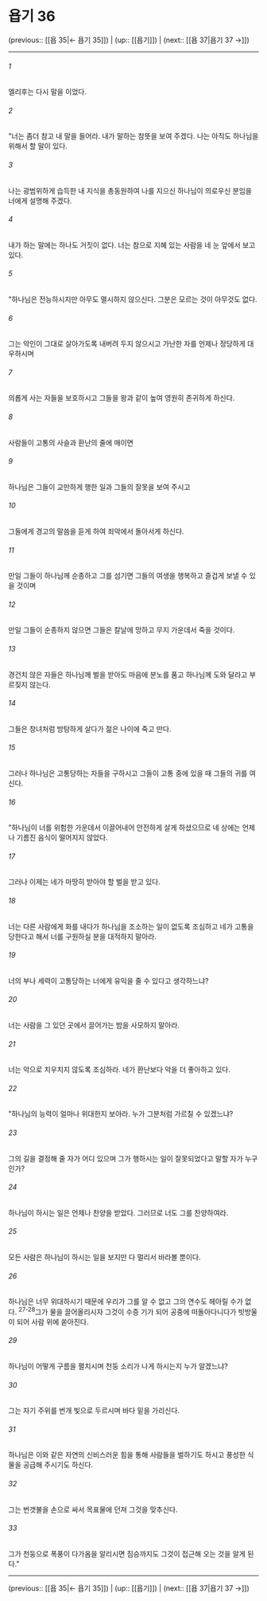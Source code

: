 # 욥기 36

(previous:: [[욥 35|← 욥기 35]]) | (up:: [[욥기]]) | (next:: [[욥 37|욥기 37 →]])

***




###### 1 

엘리후는 다시 말을 이었다. 



###### 2 

"너는 좀더 참고 내 말을 들어라. 내가 말하는 참뜻을 보여 주겠다. 나는 아직도 하나님을 위해서 할 말이 있다. 



###### 3 

나는 광범위하게 습득한 내 지식을 총동원하여 나를 지으신 하나님이 의로우신 분임을 너에게 설명해 주겠다. 



###### 4 

내가 하는 말에는 하나도 거짓이 없다. 너는 참으로 지혜 있는 사람을 네 눈 앞에서 보고 있다. 



###### 5 

"하나님은 전능하시지만 아무도 멸시하지 않으신다. 그분은 모르는 것이 아무것도 없다. 



###### 6 

그는 악인이 그대로 살아가도록 내버려 두지 않으시고 가난한 자를 언제나 정당하게 대우하시며 



###### 7 

의롭게 사는 자들을 보호하시고 그들을 왕과 같이 높여 영원히 존귀하게 하신다. 



###### 8 

사람들이 고통의 사슬과 환난의 줄에 매이면 



###### 9 

하나님은 그들이 교만하게 행한 일과 그들의 잘못을 보여 주시고 



###### 10 

그들에게 경고의 말씀을 듣게 하여 죄악에서 돌아서게 하신다. 



###### 11 

만일 그들이 하나님께 순종하고 그를 섬기면 그들의 여생을 행복하고 즐겁게 보낼 수 있을 것이며 



###### 12 

만일 그들이 순종하지 않으면 그들은 칼날에 망하고 무지 가운데서 죽을 것이다. 



###### 13 

경건치 않은 자들은 하나님께 벌을 받아도 마음에 분노를 품고 하나님께 도와 달라고 부르짖지 않는다. 



###### 14 

그들은 창녀처럼 방탕하게 살다가 젊은 나이에 죽고 만다. 



###### 15 

그러나 하나님은 고통당하는 자들을 구하시고 그들이 고통 중에 있을 때 그들의 귀를 여신다. 



###### 16 

"하나님이 너를 위험한 가운데서 이끌어내어 안전하게 살게 하셨으므로 네 상에는 언제나 기름진 음식이 떨어지지 않았다. 



###### 17 

그러나 이제는 네가 마땅히 받아야 할 벌을 받고 있다. 



###### 18 

너는 다른 사람에게 화를 내다가 하나님을 조소하는 일이 없도록 조심하고 네가 고통을 당한다고 해서 너를 구원하실 분을 대적하지 말아라. 



###### 19 

너의 부나 세력이 고통당하는 너에게 유익을 줄 수 있다고 생각하느냐? 



###### 20 

너는 사람을 그 있던 곳에서 끌어가는 밤을 사모하지 말아라. 



###### 21 

너는 악으로 치우치지 않도록 조심하라. 네가 환난보다 악을 더 좋아하고 있다. 



###### 22 

"하나님의 능력이 얼마나 위대한지 보아라. 누가 그분처럼 가르칠 수 있겠느냐? 



###### 23 

그의 길을 결정해 줄 자가 어디 있으며 그가 행하시는 일이 잘못되었다고 말할 자가 누구인가? 



###### 24 

하나님이 하시는 일은 언제나 찬양을 받았다. 그러므로 너도 그를 찬양하여라. 



###### 25 

모든 사람은 하나님이 하시는 일을 보지만 다 멀리서 바라볼 뿐이다. 



###### 26 

하나님은 너무 위대하시기 때문에 우리가 그를 알 수 없고 그의 연수도 헤아릴 수가 없다. <sup class="versenum">27-28</sup>그가 물을 끌어올리시자 그것이 수증 기가 되어 공중에 떠돌아다니다가 빗방울이 되어 사람 위에 쏟아진다. 



###### 29 

하나님이 어떻게 구름을 펼치시며 천둥 소리가 나게 하시는지 누가 알겠느냐? 



###### 30 

그는 자기 주위를 번개 빛으로 두르시며 바다 밑을 가리신다. 



###### 31 

하나님은 이와 같은 자연의 신비스러운 힘을 통해 사람들을 벌하기도 하시고 풍성한 식물을 공급해 주시기도 하신다. 



###### 32 

그는 번갯불을 손으로 싸서 목표물에 던져 그것을 맞추신다. 



###### 33 

그가 천둥으로 폭풍이 다가옴을 알리시면 짐승까지도 그것이 접근해 오는 것을 알게 된다."

***

(previous:: [[욥 35|← 욥기 35]]) | (up:: [[욥기]]) | (next:: [[욥 37|욥기 37 →]])
